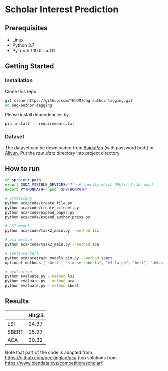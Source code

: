 # Scholar Interest Prediction

## Prerequisites

- Linux
- Python 3.7
- PyTorch 1.10.0+cu111

## Getting Started

### Installation

Clone this repo.

```bash
git clone https://github.com/THUDM/oag-author-tagging.git
cd oag-author-tagging
```

Please install dependencies by

```bash
pip install -r requirements.txt
```

### Dataset

The dataset can be downloaded from [BaiduPan](https://pan.baidu.com/s/1Mjd8KH5hutHu-R6oyBNJSw) (with password bqdt) or [Aliyun](https://open-data-set.oss-cn-beijing.aliyuncs.com/oag-benchmark/entity-tagging/oag-author-tagging/raw_data.zip). Put the _raw_data_ directory into project directory.

## How to run

```bash
cd $project_path
export CUDA_VISIBLE_DEVICES='?'  # specify which GPU(s) to be used
export PYTHONPATH="`pwd`:$PYTHONPATH"

# processing
python aca/code/create_file.py
python aca/code/create_citenet.py
python aca/code/expand_paper.py
python aca/code/expand_author_press.py

# LSI model
python aca/code/task2_main.py --method lsi

# aca method
python aca/code/task2_main.py --method aca

# sentence-bert
python ptm/pretrain_models_sim.py --method sbert
optional methods:["sbert", "simcse-roberta", "e5-large", "bert", "deberta-base", "deberta-v3-large", "gte-large", "bge-large", "e5-large-v2", "sentence-t5-xxl", "simcse-bert"]

# evaluation
python evaluate.py --method lsi
python evaluate.py --method aca
python evaluate.py --method sbert

```

## Results

|       | Hit@3 |
| ----- | ----- |
| LSI   | 24.37 |
| SBERT | 15.97 |
| ACA   | 30.32 |

Note that part of the code is adapted from https://github.com/geekinglcq/aca (top solutions from https://www.biendata.xyz/competition/scholar/)

